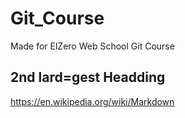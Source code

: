 # Git_Course
Made for ElZero Web School Git Course
## 2nd lard=gest Headding
https://en.wikipedia.org/wiki/Markdown
